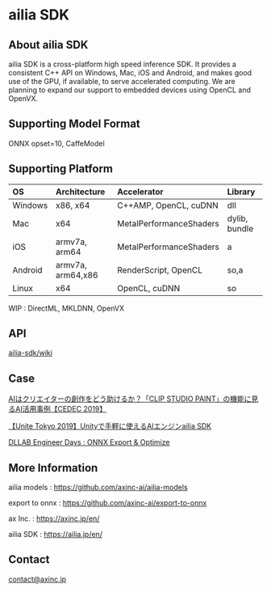 # ailia SDK

## About ailia SDK

ailia SDK is a cross-platform high speed inference SDK. It provides a consistent C++ API on Windows, Mac, iOS and Android, and makes good use of the GPU, if available, to serve accelerated computing. We are planning to expand our support to embedded devices using OpenCL and OpenVX.

## Supporting Model Format

ONNX opset=10, CaffeModel

## Supporting Platform

|OS|Architecture|Accelerator|Library|
|:---|:---|:---|:---|
|Windows|x86, x64|C++AMP, OpenCL, cuDNN|dll|
|Mac|x64|MetalPerformanceShaders|dylib, bundle|
|iOS|armv7a, arm64|MetalPerformanceShaders|a|
|Android|armv7a, arm64,x86|RenderScript, OpenCL|so,a|
|Linux|x64|OpenCL, cuDNN|so|

WIP : DirectML, MKLDNN, OpenVX

## API

[ailia-sdk/wiki](https://github.com/axinc-ai/ailia-sdk/wiki)

## Case

[AIはクリエイターの創作をどう助けるか？「CLIP STUDIO PAINT」の機能に見るAI活用事例【CEDEC 2019】](https://www.gamebusiness.jp/article/2019/09/25/16233.html)

[【Unite Tokyo 2019】Unityで手軽に使えるAIエンジンailia SDK](https://www.slideshare.net/UnityTechnologiesJapan002/unite-tokyo-2019unityaiailia-sdk)

[DLLAB Engineer Days : ONNX Export & Optimize](https://www.slideshare.net/KazukiKyakuno/dllab-engineer-days-onnx-export-optimize)

## More Information

ailia models : https://github.com/axinc-ai/ailia-models

export to onnx : https://github.com/axinc-ai/export-to-onnx

ax Inc. : https://axinc.jp/en/

ailia SDK : https://ailia.jp/en/

## Contact

contact@axinc.jp
